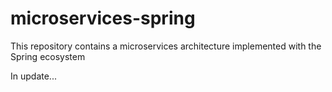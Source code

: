# microservices-spring
This repository contains a microservices architecture implemented with the Spring ecosystem

In update...
